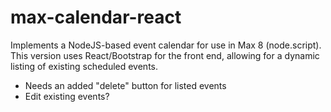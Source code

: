 # max-calendar-react

Implements a NodeJS-based event calendar for use in Max 8 (node.script). This version uses React/Bootstrap for the front end, allowing for a dynamic listing of existing scheduled events.

* Needs an added "delete" button for listed events
* Edit existing events?

